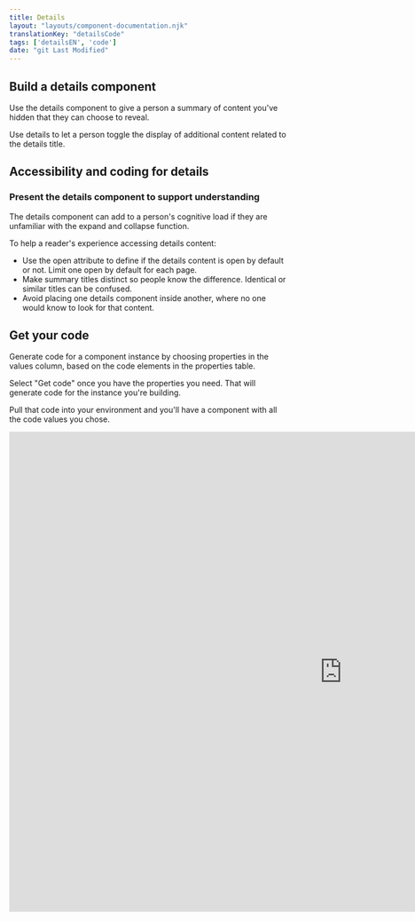 ```yaml
---
title: Details
layout: "layouts/component-documentation.njk"
translationKey: "detailsCode"
tags: ['detailsEN', 'code']
date: "git Last Modified"
---
```


## Build a details component

Use the details component to give a person a summary of content you've hidden that they can choose to reveal.

Use details to let a person toggle the display of additional content related to the details title.

## Accessibility and coding for details

### Present the details component to support understanding

The details component can add to a person's cognitive load if they are unfamiliar with the expand and collapse function.

To help a reader's experience accessing details content:

- Use the open attribute to define if the details content is open by default or not. Limit one open by default for each page.
- Make summary titles distinct so people know the difference. Identical or similar titles can be confused.
- Avoid placing one details component inside another, where no one would know to look for that content.

## Get your code

Generate code for a component instance by choosing properties in the values column, based on the code elements in the properties table.

Select "Get code" once you have the properties you need. That will generate code for the instance you're building.

Pull that code into your environment and you'll have a component with all the code values you chose.

<iframe
  title="Overview of gcds-details properties and events."
  src="https://cds-snc.github.io/gcds-components/?path=/docs/components-details--default&viewMode=docs&shortcuts=false&singleStory=true"
  width="1200"
  height="865"
  style="display: block; margin: 0 auto;"
  frameBorder="0"
></iframe>
